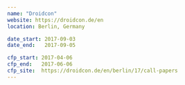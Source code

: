 ```yaml
---
name: "Droidcon"
website: https://droidcon.de/en
location: Berlin, Germany

date_start: 2017-09-03
date_end:   2017-09-05

cfp_start: 2017-04-06
cfp_end:   2017-06-06
cfp_site:  https://droidcon.de/en/berlin/17/call-papers
---
```

